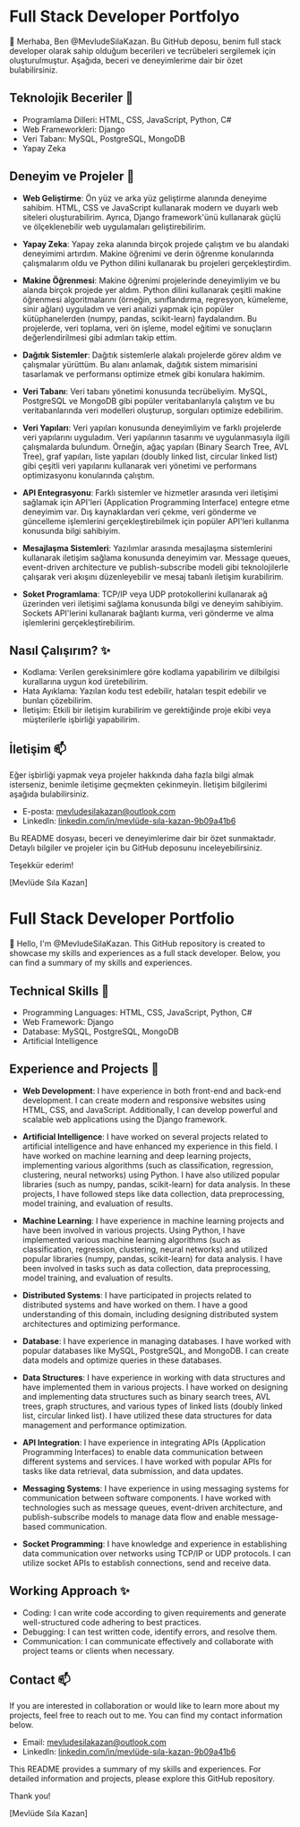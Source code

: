 
<!---
MevludeSilaKazan/MevludeSilaKazan is a ✨ special ✨ repository because its `README.md` (this file) appears on your GitHub profile.
You can click the Preview link to take a look at your changes.
--->

# Full Stack Developer Portfolyo

👋 Merhaba, Ben @MevludeSilaKazan. Bu GitHub deposu, benim full stack developer olarak sahip olduğum becerileri ve tecrübeleri sergilemek için oluşturulmuştur. Aşağıda, beceri ve deneyimlerime dair bir özet bulabilirsiniz.

## Teknolojik Beceriler 👀

- Programlama Dilleri: HTML, CSS, JavaScript, Python, C#
- Web Frameworkleri: Django
- Veri Tabanı: MySQL, PostgreSQL, MongoDB
- Yapay Zeka

## Deneyim ve Projeler 🌱 

- **Web Geliştirme**: Ön yüz ve arka yüz geliştirme alanında deneyime sahibim. HTML, CSS ve JavaScript kullanarak modern ve duyarlı web siteleri oluşturabilirim. Ayrıca, Django framework'ünü kullanarak güçlü ve ölçeklenebilir web uygulamaları geliştirebilirim.

- **Yapay Zeka**: Yapay zeka alanında birçok projede çalıştım ve bu alandaki deneyimimi artırdım. Makine öğrenimi ve derin öğrenme konularında çalışmalarım oldu ve Python dilini kullanarak bu projeleri gerçekleştirdim.

- **Makine Öğrenmesi**: Makine öğrenimi projelerinde deneyimliyim ve bu alanda birçok projede yer aldım. Python dilini kullanarak çeşitli makine öğrenmesi algoritmalarını (örneğin, sınıflandırma, regresyon, kümeleme, sinir ağları) uyguladım ve veri analizi yapmak için popüler kütüphanelerden (numpy, pandas, scikit-learn) faydalandım. Bu projelerde, veri toplama, veri ön işleme, model eğitimi ve sonuçların değerlendirilmesi gibi adımları takip ettim.

- **Dağıtık Sistemler**: Dağıtık sistemlerle alakalı projelerde görev aldım ve çalışmalar yürüttüm. Bu alanı anlamak, dağıtık sistem mimarisini tasarlamak ve performansı optimize etmek gibi konulara hakimim.

- **Veri Tabanı**: Veri tabanı yönetimi konusunda tecrübeliyim. MySQL, PostgreSQL ve MongoDB gibi popüler veritabanlarıyla çalıştım ve bu veritabanlarında veri modelleri oluşturup, sorguları optimize edebilirim.

- **Veri Yapıları**: Veri yapıları konusunda deneyimliyim ve farklı projelerde veri yapılarını uyguladım. Veri yapılarının tasarımı ve uygulanmasıyla ilgili çalışmalarda bulundum. Örneğin, ağaç yapıları (Binary Search Tree, AVL Tree), graf yapıları, liste yapıları (doubly linked list, circular linked list) gibi çeşitli veri yapılarını kullanarak veri yönetimi ve performans optimizasyonu konularında çalıştım.

- **API Entegrasyonu**: Farklı sistemler ve hizmetler arasında veri iletişimi sağlamak için API'leri (Application Programming Interface) entegre etme deneyimim var. Dış kaynaklardan veri çekme, veri gönderme ve güncelleme işlemlerini gerçekleştirebilmek için popüler API'leri kullanma konusunda bilgi sahibiyim. 

- **Mesajlaşma Sistemleri**: Yazılımlar arasında mesajlaşma sistemlerini kullanarak iletişim sağlama konusunda deneyimim var. Message queues, event-driven architecture ve publish-subscribe modeli gibi teknolojilerle çalışarak veri akışını düzenleyebilir ve mesaj tabanlı iletişim kurabilirim.

- **Soket Programlama**: TCP/IP veya UDP protokollerini kullanarak ağ üzerinden veri iletişimi sağlama konusunda bilgi ve deneyim sahibiyim. Sockets API'lerini kullanarak bağlantı kurma, veri gönderme ve alma işlemlerini gerçekleştirebilirim.

## Nasıl Çalışırım? ✨ 

- Kodlama: Verilen gereksinimlere göre kodlama yapabilirim ve dilbilgisi kurallarına uygun kod üretebilirim.
- Hata Ayıklama: Yazılan kodu test edebilir, hataları tespit edebilir ve bunları çözebilirim.
- İletişim: Etkili bir iletişim kurabilirim ve gerektiğinde proje ekibi veya müşterilerle işbirliği yapabilirim.

## İletişim 📫

Eğer işbirliği yapmak veya projeler hakkında daha fazla bilgi almak isterseniz, benimle iletişime geçmekten çekinmeyin. İletişim bilgilerimi aşağıda bulabilirsiniz.

- E-posta: mevludesilakazan@outlook.com
- LinkedIn: [linkedin.com/in/mevlüde-sıla-kazan-9b09a41b6](https://www.linkedin.com/public-profile/settings?lipi=urn%3Ali%3Apage%3Ad_flagship3_profile_self_edit_contact-info%3B4dN6W5r6Q0%2BE5QLodNHUzw%3D%3D)

Bu README dosyası, beceri ve deneyimlerime dair bir özet sunmaktadır. Detaylı bilgiler ve projeler için bu GitHub deposunu inceleyebilirsiniz.

Teşekkür ederim!

[Mevlüde Sıla Kazan]




<!---
MevludeSilaKazan/MevludeSilaKazan is a ✨ special ✨ repository because its `README.md` (this file) appears on your GitHub profile.
You can click the Preview link to take a look at your changes.
--->

# Full Stack Developer Portfolio

👋 Hello, I'm @MevludeSilaKazan. This GitHub repository is created to showcase my skills and experiences as a full stack developer. Below, you can find a summary of my skills and experiences.

## Technical Skills 👀

- Programming Languages: HTML, CSS, JavaScript, Python, C#
- Web Framework: Django
- Database: MySQL, PostgreSQL, MongoDB
- Artificial Intelligence

## Experience and Projects 🌱 

- **Web Development**: I have experience in both front-end and back-end development. I can create modern and responsive websites using HTML, CSS, and JavaScript. Additionally, I can develop powerful and scalable web applications using the Django framework.

- **Artificial Intelligence**: I have worked on several projects related to artificial intelligence and have enhanced my experience in this field. I have worked on machine learning and deep learning projects, implementing various algorithms (such as classification, regression, clustering, neural networks) using Python. I have also utilized popular libraries (such as numpy, pandas, scikit-learn) for data analysis. In these projects, I have followed steps like data collection, data preprocessing, model training, and evaluation of results.

- **Machine Learning**: I have experience in machine learning projects and have been involved in various projects. Using Python, I have implemented various machine learning algorithms (such as classification, regression, clustering, neural networks) and utilized popular libraries (numpy, pandas, scikit-learn) for data analysis. I have been involved in tasks such as data collection, data preprocessing, model training, and evaluation of results.

- **Distributed Systems**: I have participated in projects related to distributed systems and have worked on them. I have a good understanding of this domain, including designing distributed system architectures and optimizing performance.

- **Database**: I have experience in managing databases. I have worked with popular databases like MySQL, PostgreSQL, and MongoDB. I can create data models and optimize queries in these databases.

- **Data Structures**: I have experience in working with data structures and have implemented them in various projects. I have worked on designing and implementing data structures such as binary search trees, AVL trees, graph structures, and various types of linked lists (doubly linked list, circular linked list). I have utilized these data structures for data management and performance optimization.

- **API Integration**: I have experience in integrating APIs (Application Programming Interfaces) to enable data communication between different systems and services. I have worked with popular APIs for tasks like data retrieval, data submission, and data updates.

- **Messaging Systems**: I have experience in using messaging systems for communication between software components. I have worked with technologies such as message queues, event-driven architecture, and publish-subscribe models to manage data flow and enable message-based communication.

- **Socket Programming**: I have knowledge and experience in establishing data communication over networks using TCP/IP or UDP protocols. I can utilize socket APIs to establish connections, send and receive data.

## Working Approach ✨ 

- Coding: I can write code according to given requirements and generate well-structured code adhering to best practices.
- Debugging: I can test written code, identify errors, and resolve them.
- Communication: I can communicate effectively and collaborate with project teams or clients when necessary.

## Contact 📫

If you are interested in collaboration or would like to learn more about my projects, feel free to reach out to me. You can find my contact information below.

- Email: mevludesilakazan@outlook.com
- LinkedIn: [linkedin.com/in/mevlüde-sıla-kazan-9b09a41b6](https://www.linkedin.com/public-profile/settings?lipi=urn%3Ali%3Apage%3Ad_flagship3_profile_self_edit_contact-info%3B4dN6W5r6Q0%2BE5QLodNHUzw%3D%3D)

This README provides a summary of my skills and experiences. For detailed information and projects, please explore this GitHub repository.

Thank you!

[Mevlüde Sıla Kazan]
